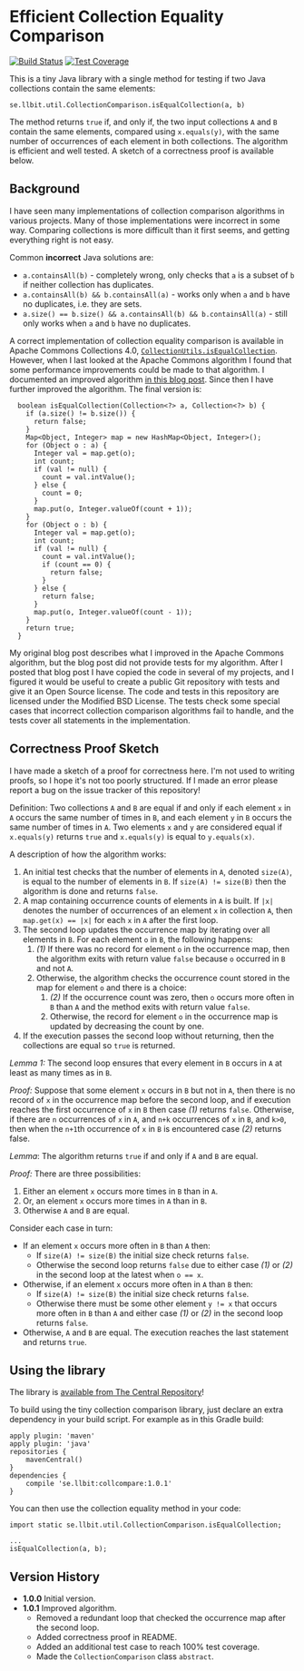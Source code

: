 # Efficient Collection Equality Comparison

[![Build Status](https://travis-ci.org/llbit/collection-comparison.svg?branch=master)](https://travis-ci.org/llbit/collection-comparison)
[![Test Coverage](https://codecov.io/github/llbit/collection-comparison/coverage.svg?branch=master)](https://codecov.io/github/llbit/collection-comparison?branch=master)


This is a tiny Java library with a single method for testing if two Java
collections contain the same elements:

    se.llbit.util.CollectionComparison.isEqualCollection(a, b)


The method returns `true` if, and only if, the two input collections `A` and
`B` contain the same elements, compared using `x.equals(y)`, with the same
number of occurrences of each element in both collections.  The algorithm is
efficient and well tested. A sketch of a correctness proof is available below.


## Background

I have seen many implementations of collection comparison algorithms in various
projects. Many of those implementations were incorrect in some way. Comparing
collections is more difficult than it first seems, and getting everything right
is not easy.

Common **incorrect** Java solutions are:

* `a.containsAll(b)` - completely wrong, only checks that `a` is a subset of
  `b` if neither collection has duplicates.
* `a.containsAll(b) && b.containsAll(a)` - works only when `a` and `b` have no
  duplicates, i.e. they are sets.
* `a.size() == b.size() && a.containsAll(b) && b.containsAll(a)` - still only
  works when `a` and `b` have no duplicates.

A correct implementation of collection equality comparison is available in
Apache Commons Collections 4.0, [`CollectionUtils.isEqualCollection`][1].
However, when I last looked at the Apache Commons algorithm I found that some
performance improvements could be made to that algorithm. I documented an
improved algorithm [in this blog post][2]. Since then I have further improved
the algorithm. The final version is:

      boolean isEqualCollection(Collection<?> a, Collection<?> b) {
        if (a.size() != b.size()) {
          return false;
        }
        Map<Object, Integer> map = new HashMap<Object, Integer>();
        for (Object o : a) {
          Integer val = map.get(o);
          int count;
          if (val != null) {
            count = val.intValue();
          } else {
            count = 0;
          }
          map.put(o, Integer.valueOf(count + 1));
        }
        for (Object o : b) {
          Integer val = map.get(o);
          int count;
          if (val != null) {
            count = val.intValue();
            if (count == 0) {
              return false;
            }
          } else {
            return false;
          }
          map.put(o, Integer.valueOf(count - 1));
        }
        return true;
      }


My original blog post describes what I improved in the Apache Commons
algorithm, but the blog post did not provide tests for my algorithm.  After I
posted that blog post I have copied the code in several of my projects, and I
figured it would be useful to create a public Git repository with tests and
give it an Open Source license. The code and tests in this repository are
licensed under the Modified BSD License. The tests check some special cases
that incorrect collection comparison algorithms fail to handle, and the tests
cover all statements in the implementation.

## Correctness Proof Sketch

I have made a sketch of a proof for correctness here. I'm not used to writing
proofs, so I hope it's not too poorly structured. If I made an error please
report a bug on the issue tracker of this repository!

Definition: Two collections `A` and `B` are equal if and only if each element
`x` in `A` occurs the same number of times in `B`, and each element `y` in `B`
occurs the same number of times in `A`.  Two elements `x` and `y` are
considered equal if `x.equals(y)` returns `true` and `x.equals(y)` is equal to
`y.equals(x)`.

A description of how the algorithm works:

1. An initial test checks that the number of elements in `A`, denoted
   `size(A)`, is equal to the number of elements in `B`. If `size(A) !=
   size(B)` then the algorithm is done and returns `false`.
2. A map containing occurrence counts of elements in `A` is built. If `|x|`
   denotes the number of occurrences of an element `x` in collection `A`, then
   `map.get(x) == |x|` for each `x` in `A` after the first loop.
3. The second loop updates the occurrence map by iterating over all elements in
   `B`. For each element `o` in `B`, the following happens:
    1. *(1)* If there was no record for element `o` in the occurrence map, then
       the algorithm exits with return value `false` because `o` occurred in
       `B` and not `A`.
    2. Otherwise, the algorithm checks the occurrence count stored in the map
       for element `o` and there is a choice:
        1. *(2)* If the occurrence count was zero, then `o` occurs more often
           in `B` than `A` and the method exits with return value `false`.
        2. Otherwise, the record for element `o` in the occurrence map is
           updated by decreasing the count by one.
4. If the execution passes the second loop without returning, then the
   collections are equal so `true` is returned.

*Lemma 1:* The second loop ensures that every element in `B` occurs in `A` at least
as many times as in `B`.

*Proof:* Suppose that some element `x` occurs in `B` but not in `A`, then there
is no record of `x` in the occurrence map before the second loop, and if
execution reaches the first occurrence of `x` in `B` then case *(1)* returns
`false`. Otherwise, if there are `n` occurrences of `x` in `A`, and `n+k`
occurrences of `x` in `B`, and `k>0`, then when the `n+1`th occurrence of `x`
in `B` is encountered case *(2)* returns false.

*Lemma*: The algorithm returns `true` if and only if `A` and `B` are equal.

*Proof:* There are three possibilities:

1. Either an element `x` occurs more times in `B` than in `A`.
2. Or, an element `x` occurs more times in `A` than in `B`.
3. Otherwise `A` and `B` are equal.

Consider each case in turn:

* If an element `x` occurs more often in `B` than `A` then:
    * If `size(A) != size(B)` the initial size check returns `false`.
    * Otherwise the second loop returns `false` due to either case *(1)* or
      *(2)* in the second loop at the latest when `o == x`.
* Otherwise, if an element `x` occurs more often in `A` than `B` then:
    * If `size(A) != size(B)` the initial size check returns `false`.
    * Otherwise there must be some other element `y != x` that occurs more
      often in `B` than `A` and either case *(1)* or *(2)* in the second loop
      returns `false`.
* Otherwise, `A` and `B` are equal. The execution reaches the last statement
  and returns `true`.


## Using the library

The library is [available from The Central Repository][3]!

To build using the tiny collection comparison library, just declare an extra
dependency in your build script. For example as in this Gradle build:

    apply plugin: 'maven'
    apply plugin: 'java'
    repositories {
        mavenCentral()
    }
    dependencies {
        compile 'se.llbit:collcompare:1.0.1'
    }


You can then use the collection equality method in your code:

    import static se.llbit.util.CollectionComparison.isEqualCollection;

    ...
    isEqualCollection(a, b);


## Version History

* **1.0.0** Initial version.
* **1.0.1** Improved algorithm.
    * Removed a redundant loop that checked the occurrence map after the second loop.
    * Added correctness proof in README.
    * Added an additional test case to reach 100% test coverage.
    * Made the `CollectionComparison` class `abstract`.


[1]: https://commons.apache.org/proper/commons-collections/apidocs/org/apache/commons/collections4/CollectionUtils.html#isEqualCollection(java.util.Collection,%20java.util.Collection)
[2]: http://llbit.se/?p=2009
[3]: http://search.maven.org/#search%7Cga%7C1%7Ca%3A%22collcompare%22
